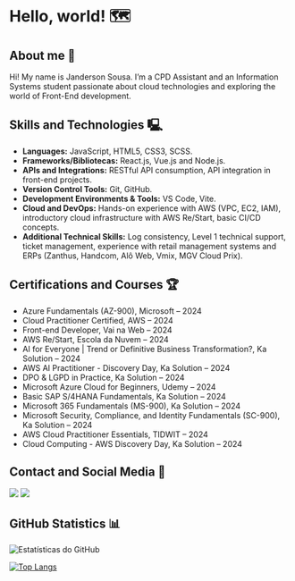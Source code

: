 # Hello, world! 🗺️

## About me 🚀
Hi! My name is Janderson Sousa. I’m a CPD Assistant and an Information Systems student passionate about cloud technologies and exploring the world of Front-End development.

## Skills and Technologies 🖳
- **Languages:** JavaScript, HTML5, CSS3, SCSS.
- **Frameworks/Bibliotecas:** React.js, Vue.js and Node.js.
- **APIs and Integrations:** RESTful API consumption, API integration in front-end projects.
- **Version Control Tools:** Git, GitHub.
- **Development Environments & Tools:** VS Code, Vite.
- **Cloud and DevOps:** Hands-on experience with AWS (VPC, EC2, IAM), introductory cloud infrastructure with AWS Re/Start, basic CI/CD concepts.
- **Additional Technical Skills:** Log consistency, Level 1 technical support, ticket management, experience with retail management systems and ERPs (Zanthus, Handcom, Alô Web, Vmix, MGV Cloud Prix).


## Certifications and Courses 🏆
- Azure Fundamentals (AZ-900), Microsoft – 2024
- Cloud Practitioner Certified, AWS – 2024
- Front-end Developer, Vai na Web – 2024
- AWS Re/Start, Escola da Nuvem – 2024
- AI for Everyone | Trend or Definitive Business Transformation?, Ka Solution – 2024
- AWS AI Practitioner - Discovery Day, Ka Solution – 2024
- DPO & LGPD in Practice, Ka Solution – 2024
- Microsoft Azure Cloud for Beginners, Udemy – 2024
- Basic SAP S/4HANA Fundamentals, Ka Solution – 2024
- Microsoft 365 Fundamentals (MS-900), Ka Solution – 2024
- Microsoft Security, Compliance, and Identity Fundamentals (SC-900), Ka Solution – 2024
- AWS Cloud Practitioner Essentials, TIDWIT – 2024
- Cloud Computing - AWS Discovery Day, Ka Solution – 2024



## Contact and Social Media 📌
  <a href = "mailto:jandersonsouza_phn@hotmail.com"><img src="https://img.shields.io/badge/Microsoft_Outlook-0078D4?style=for-the-badge&logo=microsoft-outlook&logoColor=white" target="_blank"></a>
    <a href="https://www.linkedin.com/in/janderson-sousa-a23b5b1b4/" target="_blank"><img src="https://img.shields.io/badge/LinkedIn-0077B5?style=for-the-badge&logo=linkedin&logoColor=white" target="_blank"></a>

## GitHub Statistics 📊
![Estatísticas do GitHub](https://github-readme-stats.vercel.app/api?username=janacs&show_icons=true&theme=dracula)

[![Top Langs](https://github-readme-stats.vercel.app/api/top-langs/?username=janacs&&&layout=compact&theme=dracula)](https://github.com/janacs/github-readme-stats)





